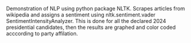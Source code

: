 Demonstration of NLP using python package NLTK. Scrapes articles from wikipedia and assigns a sentiment using nltk.sentiment.vader SentimentIntensityAnalyzer. This is done for all the declared 2024 presidential candidates, then the results are graphed and color coded acccording to party affilation. 
